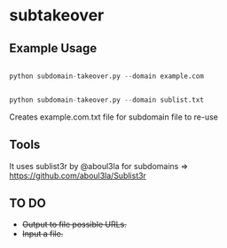 # subtakeover

## Example Usage

```python

python subdomain-takeover.py --domain example.com

```

```python

python subdomain-takeover.py --domain sublist.txt

```
Creates example.com.txt file for subdomain file to re-use


## Tools

It uses sublist3r by @aboul3la for subdomains => https://github.com/aboul3la/Sublist3r

## TO DO 

* ~~Output to file possible URLs.~~
* ~~Input a file.~~

